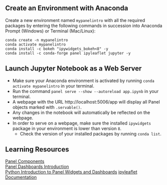 ## Create an Environment with Anaconda
Create a new environment named `mypanelintro` with all the required packages by entering the following commands in succession into Anaconda Prompt (Windows) or Terminal (Mac/Linux):
```
conda create -n mypanelintro
conda activate mypanelintro
conda install -c bokeh "ipywidgets_bokeh<8" -y
conda install -c conda-forge panel ipyleaflet jupyter -y
```

## Launch Jupyter Notebook as a Web Server
- Make sure your Anaconda environment is activated by running `conda activate mypanelintro` in your terminal.
- Run the command `panel serve --show --autoreload app.ipynb` in your terminal.
- A webpage with the URL http://localhost:5006/app will display all Panel objects marked with `.servable()`.
- Any changes in the notebook will automatically be reflected on the webpage.
- In order to serve on a webpage, make sure the installed `ipywidgets` package in your environment is lower than version `8`.
  - Check the version of your installed packages by running `conda list`.

## Learning Resources
[Panel Components](https://panel.holoviz.org/user_guide/Components.html)\
[Panel Dashboards Introduction](https://youtu.be/AXpjbJUVeb4)\
[Python Introduction to Panel Widgets and Dashboards](https://youtu.be/ulHnNXNmuig)
[ipyleaflet Documentation](https://ipyleaflet.readthedocs.io/en/latest/index.html)